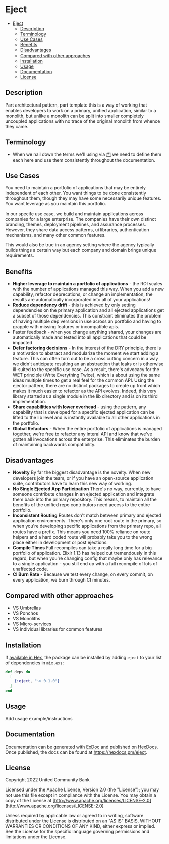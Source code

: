 # Eject

- [Eject](#eject)
  - [Description](#description)
  - [Terminology](#terminology)
  - [Use Cases](#use-cases)
  - [Benefits](#benefits)
  - [Disadvantages](#disadvantages)
  - [Compared with other approaches](#compared-with-other-approaches)
  - [Installation](#installation)
  - [Usage](#usage)
  - [Documentation](#documentation)
  - [License](#license)

## Description

Part architectural pattern, part template this is a way of working that enables developers to work on a primary, unified application, similar to a monolith, but unlike a monolith can be split into smaller completely uncoupled applications with no trace of the original monolith from whence they came.

## Terminology

- When we nail down the terms we'll using via [#1](https://github.com/ucbi/eject/issues/1) we need to define them each here and use them consistently throughout the documentation.

## Use Cases

You need to maintain a portfolio of applications that may be entirely independent of each other. You want things to be done consistently throughout them, though they may have some necessarily unique features. You want leverage as you maintain this portfolio.

In our specifc use case, we build and maintain applications across companies for a large enterprise. The companies have their own distinct branding, themes, deployment pipelines, and assurance processes. However, they share data access patterns, ui libraries, authentication mechanisms, and many other common features.

This would also be true in an agency setting where the agency typically builds things a certain way but each company and domain brings unique requirements.

## Benefits 

- **Higher leverage to maintain a portfolio of applications** - the ROI scales with the number of applications managed this way. When you add a new capability, refactor deprecations, or change an implementation, the results are automatically incorporated into all of your applications!
- **Reduce dependency drift** - this is achieved by only setting dependencies on the primary application and all ejected applications get a subset of those dependencies. This constraint eliminates the problem of having multiple dep versions in use across an portfolio and having to grapple with missing features or incompatible apis.
- Faster feedback - when you change anything shared, your changes are automatically made and tested into all applications that could be impacted
- **Defer factoring decisions** - In the interest of the DRY principle, there is a motivation to abstract and modularize the moment we start adding a feature. This can often turn out to be a cross cutting concern in a way we didn't anticipate resulting an an abstraction that leaks or is otherwise ill-suited to the specific use case. As a result, there's advocacy for the WET principle (Write Everything Twice), which is about using the same ideas multiple times to get a real feel for the common API. Using the ejector pattern, there are no distinct packages to create up front which makes it much easier to refactor as the API evolves. Indeed, this very library started as a single module in the lib directory and is on its third implementation.
- **Share capabilities with lower overhead** - using the pattern, any capability that is developed for a specific ejected application can be lifted to the lib level and is instantly available to all other applications in the portfolio.
- **Global Refactors** - When the entire portfolio of applications is managed together, we're free to refactor any interal API and know that we've gotten all invocations across the enterprise. This eliminates the burden of maintaining backwards compatibility.

## Disadvantages

- **Novelty** By far the biggest disadvantage is the novelty. When new developers join the team, or if you have an open-source application suite, contributors have to learn this new way of working.
- **No Single Ejected App Participation** There's no way, currently, to have someone contribute changes in an ejected application and integrate them back into the primary repository. This means, to maintain all the benefits of the unified repo contributors need access to the entire portfolio.
- **Inconsistent Routing** Routes don't match between primary and ejected application environments. There's only one root route in the primary, so when you're developing specific applications from the primary repo, all routes have a prefix. This means you need 100% reliance on route helpers and a hard coded route will probably take you to the wrong place either in development or post ejections.
- **Compile Times** Full recompiles can take a really long time for a big portfolio of application. Elixir 1.13 has helped out tremendously in this regard, but when you're changing config that maybe only has relevance to a single application - you still end up with a full recompile of lots of unaffected code. 
- **CI Burn Rate** - Because we test every change, on every commit, on every application, we burn through CI minutes.

## Compared with other approaches

- VS Umbrellas
- VS Ponchos
- VS Monoliths
- VS Micro-services
- VS individual libraries for common features

## Installation

If [available in Hex](https://hex.pm/docs/publish), the package can be installed
by adding `eject` to your list of dependencies in `mix.exs`:

```elixir
def deps do
  [
    {:eject, "~> 0.1.0"}
  ]
end
```

## Usage

Add usage example/instructions

## Documentation

Documentation can be generated with [ExDoc](https://github.com/elixir-lang/ex_doc)
and published on [HexDocs](https://hexdocs.pm). Once published, the docs can
be found at <https://hexdocs.pm/eject>.

## License

Copyright 2022 United Community Bank

Licensed under the Apache License, Version 2.0 (the "License"); you may not use
this file except in compliance with the License.  You may obtain a copy of the
License at [http://www.apache.org/licenses/LICENSE-2.0](http://www.apache.org/licenses/LICENSE-2.0)

Unless required by applicable law or agreed to in writing, software distributed
under the License is distributed on an "AS IS" BASIS, WITHOUT WARRANTIES OR
CONDITIONS OF ANY KIND, either express or implied.  See the License for the
specific language governing permissions and limitations under the License.
